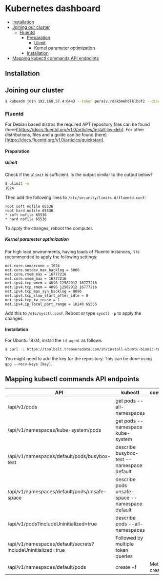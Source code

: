 # Kubernetes dashboard

<!-- vim-markdown-toc GFM -->

* [Installation](#installation)
* [Joining our cluster](#joining-our-cluster)
    * [Fluentd](#fluentd)
        * [Preparation](#preparation)
            * [Ulimit](#ulimit)
            * [Kernel parameter optimization](#kernel-parameter-optimization)
        * [Installation](#installation-1)
* [Mapping kubectl commands API endpoints](#mapping-kubectl-commands-api-endpoints)

<!-- vim-markdown-toc -->

## Installation

## Joining our cluster

```bash
$ kubeadm join 192.168.57.4:6443 --token peraiv.rdak5meh6lklbof2 --discovery-token-ca-cert-hash sha256:44f06aa4ce1ec31691368b206c86955692738746de826ce9b96cb77cb0caadbb
```


### Fluentd
For Debian based distros the required APT repository files can be found (here)[https://docs.fluentd.org/v1.0/articles/install-by-deb]. For other distributions, files and a guide can be found (here)[https://docs.fluentd.org/v1.0/articles/quickstart].

#### Preparation

##### Ulimit
Check if the `ulimit` is sufficient. Is the output similar to the output below?

```zsh
$ ulimit -n
1024
```

Then add the following lines to `/etc/security/limits.d/fluentd.conf`:

```config
root soft nofile 65536
root hard nofile 65536
* soft nofile 65536
* hard nofile 65536
```

To apply the changes, reboot the computer.

##### Kernel parameter optimization
For high load environments, having loads of Fluentd instances, it is recommended to apply the following settings:

```sysctl
net.core.somaxconn = 1024
net.core.netdev_max_backlog = 5000
net.core.rmem_max = 16777216
net.core.wmem_max = 16777216
net.ipv4.tcp_wmem = 4096 12582912 16777216
net.ipv4.tcp_rmem = 4096 12582912 16777216
net.ipv4.tcp_max_syn_backlog = 8096
net.ipv4.tcp_slow_start_after_idle = 0
net.ipv4.tcp_tw_reuse = 1
net.ipv4.ip_local_port_range = 10240 65535
```

Add this to `/etc/sysctl.conf`. Reboot or type `sysctl -p` to apply the changes.


#### Installation

For Ubuntu 18.04, install the `td-agent` as follows:

```bash
$ curl -L https://toolbelt.treasuredata.com/sh/install-ubuntu-bionic-td-agent3.sh | sh
```

You might need to add the key for the repository. This can be done using `gpg --recv-keys [key]`.

## Mapping kubectl commands API endpoints

|API|kubectl|comment|
|---|-------|-------|
|/api/v1/pods|get pods --all-namespaces||
|/api/v1/namespaces/kube-system/pods|get pods --namespace kube-system||
|/api/v1/namespaces/default/pods/busybox-test|describe busybox-test --namespace default||
|/api/v1/namespaces/default/pods/unsafe-space|describe pods unsafe-space --namespace default||
|/api/v1/pods?includeUninitialized=true|describe pods --all-namespaces||
|/api/v1/namespaces/default/secrets?includeUninitialized=true| Followed by multiple token queries|
|/api/v1/namespaces/default/pods|create -f <pod>| Method create|
